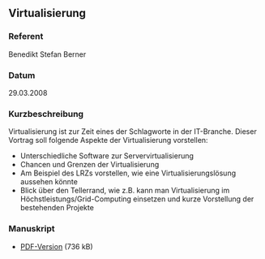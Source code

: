 ## Virtualisierung


### Referent
Benedikt Stefan Berner

### Datum
29.03.2008

### Kurzbeschreibung
Virtualisierung ist zur Zeit eines der Schlagworte in der IT-Branche. Dieser
Vortrag soll folgende Aspekte der Virtualisierung vorstellen:

* Unterschiedliche Software zur Servervirtualisierung
* Chancen und Grenzen der Virtualisierung
* Am Beispiel des LRZs vorstellen, wie eine Virtualisierungslösung aussehen könnte
* Blick über den Tellerrand, wie z.B. kann man Virtualisierung im Höchstleistungs/Grid-Computing einsetzen und kurze Vorstellung der bestehenden Projekte

### Manuskript

* [PDF-Version](/download/Vortraege/Virtualisierung.pdf) (736 kB)
